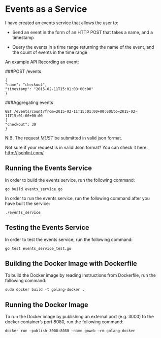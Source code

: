 # Events as a Service

I have created an events service that allows the user to:

* Send an event in the form of an HTTP POST that takes a name, and a timestamp 

* Query the events in a time range returning the name of the event, and the count of events in the time range 

An example API Recording an event:

###POST /events
```
{
"name": "checkout",
"timestamp": "2015-02-11T15:01:00+00:00"
}
```

###Aggregating events

```
GET /events/count?from=2015-02-11T15:01:00+00:00&to=2015-02-11T15:01:00+00:00
{
"checkout": 30
}
```

N.B. The request *MUST* be submitted in valid json format.

Not sure if your request is in valid Json format? You can check it here: http://jsonlint.com/


## Running the Events Service

In order to build the events service, run the following command:

`go build events_service.go`

In order to run the events service, run the following command after you have built the service:

`./events_service`


## Testing the Events Service

In order to test the events service, run the following command:

`go test events_service_test.go`


## Building the Docker Image with Dockerfile

To build the Docker image by reading instructions from Dockerfile, run the following command:

`sudo docker build -t golang-docker .`


## Running the Docker Image

To run the Docker image by publishing an external port (e.g. 3000) to the docker container’s port 8080, run the following command:

`docker run —publish 3000:8080 —name goweb —rm golang-docker`
